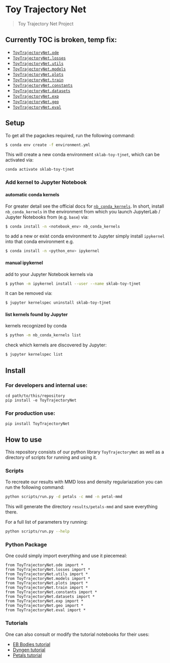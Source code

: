 # Toy Trajectory Net
> Toy Trajectory Net Project


## Currently TOC is broken, temp fix:
- [`ToyTrajectoryNet.ode`](https://dsm-72.github.io/ToyTrajectoryNet/ode)
- [`ToyTrajectoryNet.losses`](https://dsm-72.github.io/ToyTrajectoryNet/losses)
- [`ToyTrajectoryNet.utils`](https://dsm-72.github.io/ToyTrajectoryNet/utils)
- [`ToyTrajectoryNet.models`](https://dsm-72.github.io/ToyTrajectoryNet/models)
- [`ToyTrajectoryNet.plots`](https://dsm-72.github.io/ToyTrajectoryNet/plots)
- [`ToyTrajectoryNet.train`](https://dsm-72.github.io/ToyTrajectoryNet/train)
- [`ToyTrajectoryNet.constants`](https://dsm-72.github.io/ToyTrajectoryNet/constants)
- [`ToyTrajectoryNet.datasets`](https://dsm-72.github.io/ToyTrajectoryNet/datasets)
- [`ToyTrajectoryNet.exp`](https://dsm-72.github.io/ToyTrajectoryNet/exp)
- [`ToyTrajectoryNet.geo`](https://dsm-72.github.io/ToyTrajectoryNet/geo)
- [`ToyTrajectoryNet.eval`](https://dsm-72.github.io/ToyTrajectoryNet/eval)


## Setup

To get all the pagackes required, run the following command:

```bash
$ conda env create -f environment.yml
```

This will create a new conda environment `sklab-toy-tjnet`, which can be activated via:

```
conda activate sklab-toy-tjnet
```

### Add kernel to Jupyter Notebook

#### automatic conda kernels
For greater detail see the official docs for [`nb_conda_kernels`][nb_conda_kernels].
In short, install `nb_conda_kernels` in the environment from which you launch JupyterLab / Jupyter Notebooks from (e.g. `base`) via:

```bash
$ conda install -n <notebook_env> nb_conda_kernels
```

to add a new or exist conda environment to Jupyter simply install `ipykernel` into that conda environment e.g.

```bash
$ conda install -n <python_env> ipykernel
```


#### manual ipykernel
add to your Jupyter Notebook kernels via

```bash
$ python -m ipykernel install --user --name sklab-toy-tjnet
```

It can be removed via:

```bash
$ jupyter kernelspec uninstall sklab-toy-tjnet
```

#### list kernels found by Jupyter

kernels recognized by conda
```bash
$ python -m nb_conda_kernels list
```

check which kernels are discovered by Jupyter:
```bash
$ jupyter kernelspec list
```

[nb_conda_kernels]: https://github.com/Anaconda-Platform/nb_conda_kernels

## Install

### For developers and internal use:
```
cd path/to/this/repository
pip install -e ToyTrajectoryNet
```

### For production use:
`pip install ToyTrajectoryNet`

## How to use

This repository consists of our python library `ToyTrajectoryNet` as well as a directory of scripts for running and using it. 

### Scripts

To recreate our results with MMD loss and density regulariazation you can run the following command:

```bash
python scripts/run.py -d petals -c mmd -n petal-mmd
```

This will generate the directory `results/petals-mmd` and save everything there.

For a full list of parameters try running:

```bash
python scripts/run.py --help
```

### Python Package
One could simply import everything and use it piecemeal:

```
from ToyTrajectoryNet.ode import *
from ToyTrajectoryNet.losses import *
from ToyTrajectoryNet.utils import *
from ToyTrajectoryNet.models import *
from ToyTrajectoryNet.plots import *
from ToyTrajectoryNet.train import *
from ToyTrajectoryNet.constants import *
from ToyTrajectoryNet.datasets import *
from ToyTrajectoryNet.exp import *
from ToyTrajectoryNet.geo import *
from ToyTrajectoryNet.eval import *
```

### Tutorials
One can also consult or modify the tutorial notebooks for their uses:
- [EB Bodies tutorial][ebbodies]
- [Dyngen tutorial][dyngen]
- [Petals tutorial][petals]

[ebbodies]: https://github.com/dsm-72/ToyTrajectoryNet/blob/main/notebooks/EB-Bodies.ipynb
[dyngen]: https://github.com/dsm-72/ToyTrajectoryNet/blob/main-clean/notebooks/Dyngen_good.ipynb
[petals]: https://github.com/dsm-72/ToyTrajectoryNet/blob/main-clean/notebooks/petal_good.ipynb